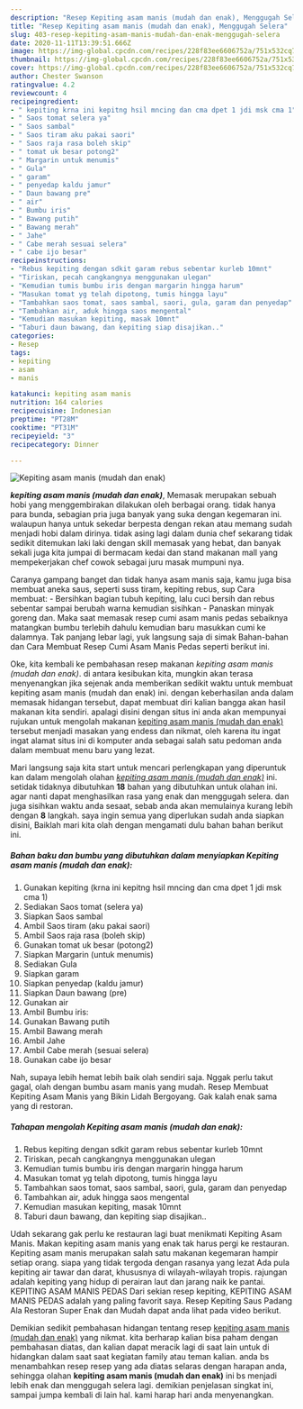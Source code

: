 ```yaml
---
description: "Resep Kepiting asam manis (mudah dan enak), Menggugah Selera"
title: "Resep Kepiting asam manis (mudah dan enak), Menggugah Selera"
slug: 403-resep-kepiting-asam-manis-mudah-dan-enak-menggugah-selera
date: 2020-11-11T13:39:51.666Z
image: https://img-global.cpcdn.com/recipes/228f83ee6606752a/751x532cq70/kepiting-asam-manis-mudah-dan-enak-foto-resep-utama.jpg
thumbnail: https://img-global.cpcdn.com/recipes/228f83ee6606752a/751x532cq70/kepiting-asam-manis-mudah-dan-enak-foto-resep-utama.jpg
cover: https://img-global.cpcdn.com/recipes/228f83ee6606752a/751x532cq70/kepiting-asam-manis-mudah-dan-enak-foto-resep-utama.jpg
author: Chester Swanson
ratingvalue: 4.2
reviewcount: 4
recipeingredient:
- " kepiting krna ini kepitng hsil mncing dan cma dpet 1 jdi msk cma 1"
- " Saos tomat selera ya"
- " Saos sambal"
- " Saos tiram aku pakai saori"
- " Saos raja rasa boleh skip"
- " tomat uk besar potong2"
- " Margarin untuk menumis"
- " Gula"
- " garam"
- " penyedap kaldu jamur"
- " Daun bawang pre"
- " air"
- " Bumbu iris"
- " Bawang putih"
- " Bawang merah"
- " Jahe"
- " Cabe merah sesuai selera"
- " cabe ijo besar"
recipeinstructions:
- "Rebus kepiting dengan sdkit garam rebus sebentar kurleb 10mnt"
- "Tiriskan, pecah cangkangnya menggunakan ulegan"
- "Kemudian tumis bumbu iris dengan margarin hingga harum"
- "Masukan tomat yg telah dipotong, tumis hingga layu"
- "Tambahkan saos tomat, saos sambal, saori, gula, garam dan penyedap"
- "Tambahkan air, aduk hingga saos mengental"
- "Kemudian masukan kepiting, masak 10mnt"
- "Taburi daun bawang, dan kepiting siap disajikan.."
categories:
- Resep
tags:
- kepiting
- asam
- manis

katakunci: kepiting asam manis 
nutrition: 164 calories
recipecuisine: Indonesian
preptime: "PT28M"
cooktime: "PT31M"
recipeyield: "3"
recipecategory: Dinner

---
```



![Kepiting asam manis (mudah dan enak)](https://img-global.cpcdn.com/recipes/228f83ee6606752a/751x532cq70/kepiting-asam-manis-mudah-dan-enak-foto-resep-utama.jpg)

<b><i>kepiting asam manis (mudah dan enak)</i></b>, Memasak merupakan sebuah hobi yang menggembirakan dilakukan oleh berbagai orang. tidak hanya para bunda, sebagian pria juga banyak yang suka dengan kegemaran ini. walaupun hanya untuk sekedar berpesta dengan rekan atau memang sudah menjadi hobi dalam dirinya. tidak asing lagi dalam dunia chef sekarang tidak sedikit ditemukan laki laki dengan skill memasak yang hebat, dan banyak sekali juga kita jumpai di bermacam kedai dan stand makanan mall yang mempekerjakan chef cowok sebagai juru masak mumpuni nya.

Caranya gampang banget dan tidak hanya asam manis saja, kamu juga bisa membuat aneka saus, seperti suss tiram, kepiting rebus, sup Cara membuat: - Bersihkan bagian tubuh kepiting, lalu cuci bersih dan rebus sebentar sampai berubah warna kemudian sisihkan - Panaskan minyak goreng dan. Maka saat memasak resep cumi asam manis pedas sebaiknya matangkan bumbu terlebih dahulu kemudian baru masukkan cumi ke dalamnya. Tak panjang lebar lagi, yuk langsung saja di simak Bahan-bahan dan Cara Membuat Resep Cumi Asam Manis Pedas seperti berikut ini.

Oke, kita kembali ke pembahasan resep makanan <i>kepiting asam manis (mudah dan enak)</i>. di antara kesibukan kita, mungkin akan terasa menyenangkan jika sejenak anda memberikan sedikit waktu untuk membuat kepiting asam manis (mudah dan enak) ini. dengan keberhasilan anda dalam memasak hidangan tersebut, dapat membuat diri kalian bangga akan hasil makanan kita sendiri. apalagi disini dengan situs ini anda akan mempunyai rujukan untuk mengolah makanan <u>kepiting asam manis (mudah dan enak)</u> tersebut menjadi masakan yang endess dan nikmat, oleh karena itu ingat ingat alamat situs ini di komputer anda sebagai salah satu pedoman anda dalam membuat menu baru yang lezat.


Mari langsung saja kita start untuk mencari perlengkapan yang diperuntuk kan dalam mengolah olahan <u><i>kepiting asam manis (mudah dan enak)</i></u> ini. setidak tidaknya dibutuhkan <b>18</b> bahan yang dibutuhkan untuk olahan ini. agar nanti dapat menghasilkan rasa yang enak dan menggugah selera. dan juga sisihkan waktu anda sesaat, sebab anda akan memulainya kurang lebih dengan <b>8</b> langkah. saya ingin semua yang diperlukan sudah anda siapkan disini, Baiklah mari kita olah dengan mengamati dulu bahan bahan berikut ini.

<!--inarticleads1-->

##### Bahan baku dan bumbu yang dibutuhkan dalam menyiapkan Kepiting asam manis (mudah dan enak):

1. Gunakan  kepiting (krna ini kepitng hsil mncing dan cma dpet 1 jdi msk cma 1)
1. Sediakan  Saos tomat (selera ya)
1. Siapkan  Saos sambal
1. Ambil  Saos tiram (aku pakai saori)
1. Ambil  Saos raja rasa (boleh skip)
1. Gunakan  tomat uk besar (potong2)
1. Siapkan  Margarin (untuk menumis)
1. Sediakan  Gula
1. Siapkan  garam
1. Siapkan  penyedap (kaldu jamur)
1. Siapkan  Daun bawang (pre)
1. Gunakan  air
1. Ambil  Bumbu iris:
1. Gunakan  Bawang putih
1. Ambil  Bawang merah
1. Ambil  Jahe
1. Ambil  Cabe merah (sesuai selera)
1. Gunakan  cabe ijo besar


Nah, supaya lebih hemat lebih baik olah sendiri saja. Nggak perlu takut gagal, olah dengan bumbu asam manis yang mudah. Resep Membuat Kepiting Asam Manis yang Bikin Lidah Bergoyang. Gak kalah enak sama yang di restoran. 

<!--inarticleads2-->

##### Tahapan mengolah Kepiting asam manis (mudah dan enak):

1. Rebus kepiting dengan sdkit garam rebus sebentar kurleb 10mnt
1. Tiriskan, pecah cangkangnya menggunakan ulegan
1. Kemudian tumis bumbu iris dengan margarin hingga harum
1. Masukan tomat yg telah dipotong, tumis hingga layu
1. Tambahkan saos tomat, saos sambal, saori, gula, garam dan penyedap
1. Tambahkan air, aduk hingga saos mengental
1. Kemudian masukan kepiting, masak 10mnt
1. Taburi daun bawang, dan kepiting siap disajikan..


Udah sekarang gak perlu ke restauran lagi buat menikmati Kepiting Asam Manis. Makan kepiting asam manis yang enak tak harus pergi ke restauran. Kepiting asam manis merupakan salah satu makanan kegemaran hampir setiap orang. siapa yang tidak tergoda dengan rasanya yang lezat Ada pula kepiting air tawar dan darat, khususnya di wilayah-wilayah tropis. rajungan adalah kepiting yang hidup di perairan laut dan jarang naik ke pantai. KEPITING ASAM MANIS PEDAS Dari sekian resep kepiting, KEPITING ASAM MANIS PEDAS adalah yang paling favorit saya. Resep Kepiting Saus Padang Ala Restoran Super Enak dan Mudah dapat anda lihat pada video berikut. 

Demikian sedikit pembahasan hidangan tentang resep <u>kepiting asam manis (mudah dan enak)</u> yang nikmat. kita berharap kalian bisa paham dengan pembahasan diatas, dan kalian dapat meracik lagi di saat lain untuk di hidangkan dalam saat saat kegiatan family atau teman kalian. anda bs menambahkan resep resep yang ada diatas selaras dengan harapan anda, sehingga olahan <b>kepiting asam manis (mudah dan enak)</b> ini bs menjadi lebih enak dan menggugah selera lagi. demikian penjelasan singkat ini, sampai jumpa kembali di lain hal. kami harap hari anda menyenangkan.
